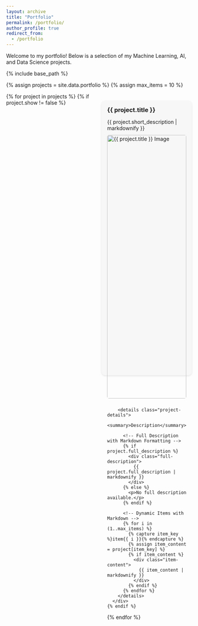 ```yaml
---
layout: archive
title: "Portfolio"
permalink: /portfolio/
author_profile: true
redirect_from:
  - /portfolio
---
```


Welcome to my portfolio! Below is a selection of my Machine Learning, AI, and Data Science projects.

{% include base_path %}

{% assign projects = site.data.portfolio %}
{% assign max_items = 10 %} <!-- Set a maximum number of items to loop through -->

<div class="portfolio-container">
  {% for project in projects %}
    {% if project.show != false %}
      <div class="portfolio-item">
        <h3 class="project-title">{{ project.title }}</h3>
        <p class="short-description">{{ project.short_description | markdownify }}</p>
        <img src="{{ project.image }}" alt="{{ project.title }} Image" class="portfolio-image">

        <details class="project-details">
          <summary>Description</summary>

          <!-- Full Description with Markdown Formatting -->
          {% if project.full_description %}
            <div class="full-description">
              {{ project.full_description | markdownify }}
            </div>
          {% else %}
            <p>No full description available.</p>
          {% endif %}

          <!-- Dynamic Items with Markdown -->
          {% for i in (1..max_items) %}
            {% capture item_key %}item{{ i }}{% endcapture %}
            {% assign item_content = project[item_key] %}
            {% if item_content %}
              <div class="item-content">
                {{ item_content | markdownify }}
              </div>
            {% endif %}
          {% endfor %}
        </details>
      </div>
    {% endif %}
  {% endfor %}
</div>

<style>
  .portfolio-container {
    display: grid;
    grid-template-columns: repeat(1, 1fr); /* Full width per item for larger screens */
    gap: 20px; /* Space between items */
  }

  @media screen and (min-width: 768px) {
    .portfolio-container {
      grid-template-columns: repeat(2, 1fr); /* Two items per row on larger screens */
    }
  }

  .portfolio-item {
    background: #f7f7f7;
    padding: 15px;
    border-radius: 10px;
    box-shadow: 0 2px 5px rgba(0, 0, 0, 0.1);
    transition: box-shadow 0.3s ease;
    margin-top: 20px;
    margin-bottom: 20px;
  }

  .portfolio-item:hover {
    box-shadow: 0 4px 10px rgba(0, 0, 0, 0.2);
  }

  .portfolio-image {
    width: 100%;
    height: auto;
    border-radius: 5px;
    margin-bottom: 10px;
  }

  .project-title {
    font-size: 1.17em; /* Matches the size of ### (h3) in Markdown */
    font-weight: bold;
    margin-top: 0;
    margin-bottom: 10px;
  }

  .short-description {
    font-size: 1em; /* Standard font size */
    margin-bottom: 10px;
  }

  .project-details summary {
    cursor: pointer;
    font-weight: bold;
    font-size: 0.95em; /* Slightly smaller than short description */
    margin-bottom: 5px;
  }

  .project-details p {
    font-size: 0.95em; /* Slightly larger size for paragraphs */
    margin: 0 0 3px 0; /* Reduced spacing between paragraphs */
  }

  .project-details ul,
  .project-details ol {
    font-size: 0.95em; /* Match the font size of paragraphs for list items */
    margin: 0 0 3px 0; /* Reduced spacing for lists */
    padding-left: 20px; /* Indent list items */
  }

  .project-details a {
    color: #3366cc;
    text-decoration: none;
    transition: color 0.2s ease;
  }

  .project-details a:hover {
    color: #0056b3;
  }

  .full-description {
    font-size: 0.95em; /* Matches the size of the dropdown label */
    margin-top: 10px;
    margin-bottom: 10px;
  }

  .item-content {
    font-size: 0.95em; /* Ensures text is the same size as full description */
    margin-bottom: 3px; /* Reduced spacing between items */
  }
</style>